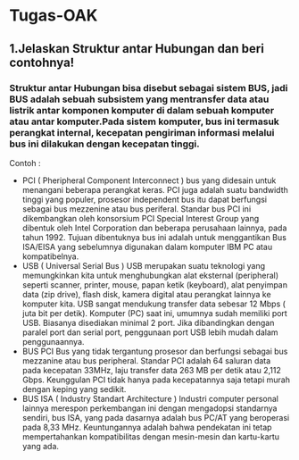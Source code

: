 # Tugas-OAK
## 1.Jelaskan Struktur antar Hubungan dan beri contohnya!
### Struktur antar Hubungan bisa disebut sebagai sistem BUS, jadi BUS adalah sebuah subsistem yang mentransfer data atau listrik antar komponen komputer di dalam sebuah komputer atau antar komputer.Pada sistem komputer, bus ini termasuk perangkat internal, kecepatan pengiriman informasi melalui bus ini dilakukan dengan kecepatan tinggi.
Contoh :
- PCI ( Pheripheral Component Interconnect )
   bus yang didesain untuk menangani beberapa perangkat keras. PCI juga adalah suatu bandwidth tinggi yang populer, prosesor independent bus itu dapat berfungsi sebagai bus mezzenine atau bus periferal. Standar bus PCI ini dikembangkan oleh konsorsium PCI Special Interest Group yang dibentuk oleh Intel Corporation dan beberapa perusahaan lainnya, pada tahun 1992. Tujuan dibentuknya bus ini adalah untuk menggantikan Bus ISA/EISA yang sebelumnya digunakan dalam komputer IBM PC atau kompatibelnya.
- USB ( Universal Serial Bus )
      USB merupakan suatu teknologi yang memungkinkan kita untuk menghubungkan alat eksternal (peripheral) seperti scanner, printer, mouse, papan ketik (keyboard), alat penyimpan data (zip drive), flash disk, kamera digital atau perangkat lainnya ke komputer kita. USB sangat mendukung transfer data sebesar 12 Mbps ( juta bit per detik). Komputer (PC) saat ini, umumnya sudah memiliki port USB. Biasanya disediakan minimal 2 port. Jika dibandingkan dengan paralel port dan serial port, penggunaan port USB lebih mudah dalam penggunaannya.
- BUS PCI
   Bus yang tidak tergantung prosesor dan berfungsi sebagai bus mezzanine atau bus peripheral. Standar PCI adalah 64 saluran data pada kecepatan 33MHz, laju transfer data 263 MB per detik atau 2,112 Gbps. Keunggulan PCI tidak hanya pada kecepatannya saja tetapi murah dengan keping yang sedikit.
- BUS ISA ( Industry Standart Architecture )
   Industri computer personal lainnya merespon perkembangan ini dengan mengadopsi standarnya sendiri, bus ISA, yang pada dasarnya adalah bus PC/AT yang beroperasi pada 8,33 MHz. Keuntungannya adalah bahwa pendekatan ini tetap mempertahankan kompatibilitas dengan mesin-mesin dan kartu-kartu yang ada.
